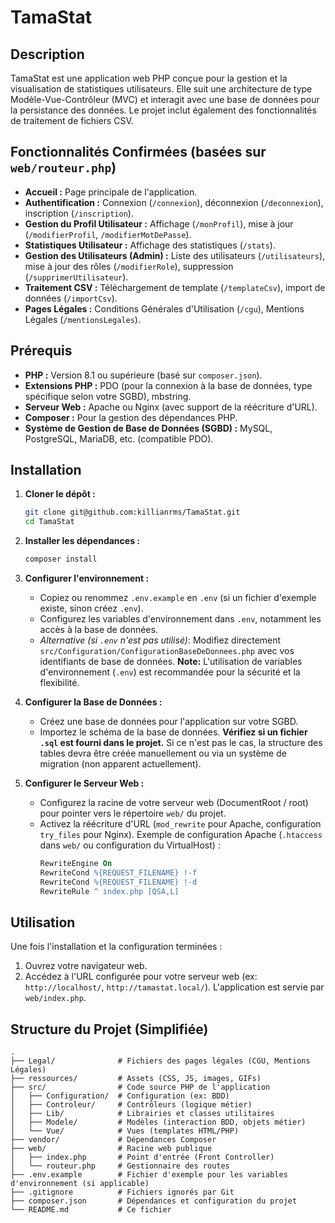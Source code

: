 # TamaStat

## Description

TamaStat est une application web PHP conçue pour la gestion et la visualisation de statistiques utilisateurs. Elle suit une architecture de type Modèle-Vue-Contrôleur (MVC) et interagit avec une base de données pour la persistance des données. Le projet inclut également des fonctionnalités de traitement de fichiers CSV.

## Fonctionnalités Confirmées (basées sur `web/routeur.php`)

*   **Accueil :** Page principale de l'application.
*   **Authentification :** Connexion (`/connexion`), déconnexion (`/deconnexion`), inscription (`/inscription`).
*   **Gestion du Profil Utilisateur :** Affichage (`/monProfil`), mise à jour (`/modifierProfil`, `/modifierMotDePasse`).
*   **Statistiques Utilisateur :** Affichage des statistiques (`/stats`).
*   **Gestion des Utilisateurs (Admin) :** Liste des utilisateurs (`/utilisateurs`), mise à jour des rôles (`/modifierRole`), suppression (`/supprimerUtilisateur`).
*   **Traitement CSV :** Téléchargement de template (`/templateCsv`), import de données (`/importCsv`).
*   **Pages Légales :** Conditions Générales d'Utilisation (`/cgu`), Mentions Légales (`/mentionsLegales`).

## Prérequis

*   **PHP :** Version 8.1 ou supérieure (basé sur `composer.json`).
*   **Extensions PHP :** PDO (pour la connexion à la base de données, type spécifique selon votre SGBD), mbstring.
*   **Serveur Web :** Apache ou Nginx (avec support de la réécriture d'URL).
*   **Composer :** Pour la gestion des dépendances PHP.
*   **Système de Gestion de Base de Données (SGBD) :** MySQL, PostgreSQL, MariaDB, etc. (compatible PDO).

## Installation

1.  **Cloner le dépôt :**
    ```bash
    git clone git@github.com:killianrms/TamaStat.git
    cd TamaStat
    ```

2.  **Installer les dépendances :**
    ```bash
    composer install
    ```

3.  **Configurer l'environnement :**
    *   Copiez ou renommez `.env.example` en `.env` (si un fichier d'exemple existe, sinon créez `.env`).
    *   Configurez les variables d'environnement dans `.env`, notamment les accès à la base de données.
    *   *Alternative (si `.env` n'est pas utilisé)*: Modifiez directement `src/Configuration/ConfigurationBaseDeDonnees.php` avec vos identifiants de base de données. **Note:** L'utilisation de variables d'environnement (`.env`) est recommandée pour la sécurité et la flexibilité.

4.  **Configurer la Base de Données :**
    *   Créez une base de données pour l'application sur votre SGBD.
    *   Importez le schéma de la base de données. **Vérifiez si un fichier `.sql` est fourni dans le projet.** Si ce n'est pas le cas, la structure des tables devra être créée manuellement ou via un système de migration (non apparent actuellement).

5.  **Configurer le Serveur Web :**
    *   Configurez la racine de votre serveur web (DocumentRoot / root) pour pointer vers le répertoire `web/` du projet.
    *   Activez la réécriture d'URL (`mod_rewrite` pour Apache, configuration `try_files` pour Nginx). Exemple de configuration Apache (`.htaccess` dans `web/` ou configuration du VirtualHost) :
        ```apache
        RewriteEngine On
        RewriteCond %{REQUEST_FILENAME} !-f
        RewriteCond %{REQUEST_FILENAME} !-d
        RewriteRule ^ index.php [QSA,L]
        ```

## Utilisation

Une fois l'installation et la configuration terminées :

1.  Ouvrez votre navigateur web.
2.  Accédez à l'URL configurée pour votre serveur web (ex: `http://localhost/`, `http://tamastat.local/`). L'application est servie par `web/index.php`.

## Structure du Projet (Simplifiée)

```
.
├── Legal/              # Fichiers des pages légales (CGU, Mentions Légales)
├── ressources/         # Assets (CSS, JS, images, GIFs)
├── src/                # Code source PHP de l'application
│   ├── Configuration/  # Configuration (ex: BDD)
│   ├── Controleur/     # Contrôleurs (logique métier)
│   ├── Lib/            # Librairies et classes utilitaires
│   ├── Modele/         # Modèles (interaction BDD, objets métier)
│   └── Vue/            # Vues (templates HTML/PHP)
├── vendor/             # Dépendances Composer
├── web/                # Racine web publique
│   ├── index.php       # Point d'entrée (Front Controller)
│   └── routeur.php     # Gestionnaire des routes
├── .env.example        # Fichier d'exemple pour les variables d'environnement (si applicable)
├── .gitignore          # Fichiers ignorés par Git
├── composer.json       # Dépendances et configuration du projet
└── README.md           # Ce fichier
